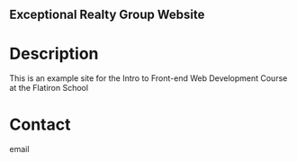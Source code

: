 Exceptional Realty Group Website
---

# Description

This is an example site for the Intro to Front-end Web Development Course at the Flatiron School

# Contact

email